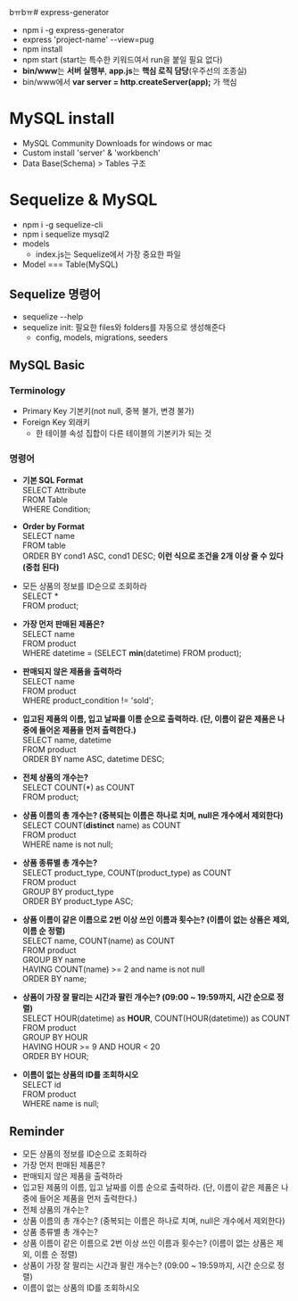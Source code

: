 bㅠbㅠ# express-generator

- npm i -g express-generator
- express 'project-name' --view=pug
- npm install
- npm start (start는 특수한 키워드여서 run을 붙일 필요 없다)
- **bin/www**는 **서버 실행부**, **app.js**는 **핵심 로직 담당**(우주선의 조종실)
- bin/www에서 **var server = http.createServer(app);** 가 핵심

# MySQL install

- MySQL Community Downloads for windows or mac
- Custom install 'server' & 'workbench'
- Data Base(Schema) > Tables 구조
 
# Sequelize & MySQL

- npm i -g sequelize-cli
- npm i sequelize mysql2
- models
  - index.js는 Sequelize에서 가장 중요한 파일
- Model === Table(MySQL)

## Sequelize 명령어

- sequelize --help
- sequelize init: 필요한 files와 folders를 자동으로 생성해준다
  - config, models, migrations, seeders

## MySQL Basic

### Terminology

- Primary Key 기본키(not null, 중복 불가, 변경 불가)
- Foreign Key 외래키
  - 한 테이블 속성 집합이 다른 테이블의 기본키가 되는 것

### 명령어

- **기본 SQL Format** </br>
  SELECT Attribute </br>
  FROM Table </br>
  WHERE Condition;

- **Order by Format** </br>
  SELECT name </br>
  FROM table </br>
  ORDER BY cond1 ASC, cond1 DESC; **이런 식으로 조건을 2개 이상 줄 수 있다(중첩 된다)**

- 모든 상품의 정보를 ID순으로 조회하라 </br>
  SELECT * </br>
  FROM product;

- **가장 먼저 판매된 제품은?** </br>
  SELECT name </br>
  FROM product </br>
  WHERE datetime = (SELECT **min**(datetime) FROM product);

- **판매되지 않은 제품을 출력하라** </br>
  SELECT name </br>
  FROM product </br>
  WHERE product_condition != 'sold';

- **입고된 제품의 이름, 입고 날짜를 이름 순으로 출력하라. (단, 이름이 같은 제품은 나중에 들어온 제품을 먼저 출력한다.)** </br>
  SELECT name, datetime </br>
  FROM product </br>
  ORDER BY name ASC, datetime DESC;

- **전체 상품의 개수는?** </br>
  SELECT COUNT(*) as COUNT </br>
  FROM product;

- **상품 이름의 총 개수는? (중복되는 이름은 하나로 치며, null은 개수에서 제외한다)** </br>
  SELECT COUNT(**distinct** name) as COUNT </br>
  FROM product </br>
  WHERE name is not null;
  
- **상품 종류별 총 개수는?** </br>
  SELECT product_type, COUNT(product_type) as COUNT </br>
  FROM product </br>
  GROUP BY product_type </br>
  ORDER BY product_type ASC;

- **상품 이름이 같은 이름으로 2번 이상 쓰인 이름과 횟수는? (이름이 없는 상품은 제외, 이름 순 정렬)** </br>
  SELECT name, COUNT(name) as COUNT </br>
  FROM product </br>
  GROUP BY name </br>
  HAVING COUNT(name) >= 2 and name is not null</br>
  ORDER BY name;

- **상품이 가장 잘 팔리는 시간과 팔린 개수는? (09:00 ~ 19:59까지, 시간 순으로 정렬)** </br>
  SELECT HOUR(datetime) as **HOUR**, COUNT(HOUR(datetime)) as COUNT </br>
  FROM product </br>
  GROUP BY HOUR </br>
  HAVING HOUR >= 9 AND HOUR < 20 </br>
  ORDER BY HOUR;

- **이름이 없는 상품의 ID를 조회하시오** </br>
  SELECT id </br>
  FROM product </br>
  WHERE name is null;

## Reminder

- 모든 상품의 정보를 ID순으로 조회하라
- 가장 먼저 판매된 제품은?
- 판매되지 않은 제품을 출력하라
- 입고된 제품의 이름, 입고 날짜를 이름 순으로 출력하라. (단, 이름이 같은 제품은 나중에 들어온 제품을 먼저 출력한다.)
- 전체 상품의 개수는?
- 상품 이름의 총 개수는? (중복되는 이름은 하나로 치며, null은 개수에서 제외한다)
- 상품 종류별 총 개수는?
- 상품 이름이 같은 이름으로 2번 이상 쓰인 이름과 횟수는? (이름이 없는 상품은 제외, 이름 순 정렬)
- 상품이 가장 잘 팔리는 시간과 팔린 개수는? (09:00 ~ 19:59까지, 시간 순으로 정렬)
- 이름이 없는 상품의 ID를 조회하시오